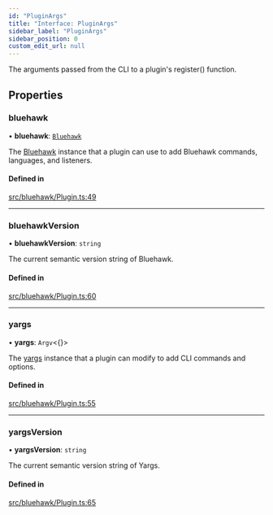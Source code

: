 ```yaml
---
id: "PluginArgs"
title: "Interface: PluginArgs"
sidebar_label: "PluginArgs"
sidebar_position: 0
custom_edit_url: null
---
```


The arguments passed from the CLI to a plugin's register() function.

## Properties

### bluehawk

• **bluehawk**: [`Bluehawk`](../classes/Bluehawk)

The [Bluehawk](../classes/Bluehawk) instance that a plugin can use to add Bluehawk commands,
languages, and listeners.

#### Defined in

[src/bluehawk/Plugin.ts:49](https://github.com/krollins-mdb/bluehawk/blob/f65f7b1e/src/bluehawk/Plugin.ts#L49)

___

### bluehawkVersion

• **bluehawkVersion**: `string`

The current semantic version string of Bluehawk.

#### Defined in

[src/bluehawk/Plugin.ts:60](https://github.com/krollins-mdb/bluehawk/blob/f65f7b1e/src/bluehawk/Plugin.ts#L60)

___

### yargs

• **yargs**: `Argv`<{}\>

The [yargs](https://yargs.js.org/) instance that a plugin can modify to add
CLI commands and options.

#### Defined in

[src/bluehawk/Plugin.ts:55](https://github.com/krollins-mdb/bluehawk/blob/f65f7b1e/src/bluehawk/Plugin.ts#L55)

___

### yargsVersion

• **yargsVersion**: `string`

The current semantic version string of Yargs.

#### Defined in

[src/bluehawk/Plugin.ts:65](https://github.com/krollins-mdb/bluehawk/blob/f65f7b1e/src/bluehawk/Plugin.ts#L65)
